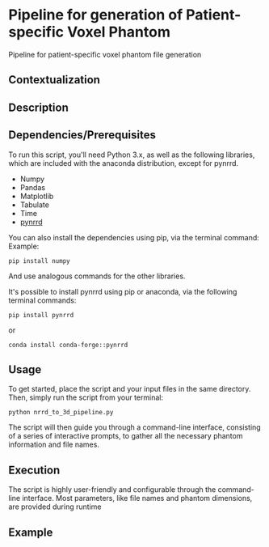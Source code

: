# Pipeline for generation of Patient-specific Voxel Phantom
Pipeline for patient-specific voxel phantom file generation


## Contextualization


## Description


## Dependencies/Prerequisites

To run this script, you'll need Python 3.x, as well as the following libraries, which are included with the anaconda distribution, except for pynrrd.
- Numpy
- Pandas
- Matplotlib
- Tabulate
- Time
- [pynrrd](https://github.com/mhe/pynrrd)

You can also install the dependencies using pip, via the terminal command:
Example:

```
pip install numpy
```

And use analogous commands for the other libraries.

It's possible to install pynrrd using pip or anaconda, via the following terminal commands:

```
pip install pynrrd
```

or 

```
conda install conda-forge::pynrrd
```


## Usage

To get started, place the script and your input files in the same directory. Then, simply run the script from your terminal:

```
python nrrd_to_3d_pipeline.py
```

The script will then guide you through a command-line interface, consisting of a series of interactive prompts, to gather all the necessary phantom information and file names.


## Execution

The script is highly user-friendly and configurable through the command-line interface. Most parameters, like file names and phantom dimensions, are provided during runtime

## Example


